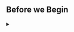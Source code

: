 
<!-- Speaker script:
In this workshop, we are going to create a Helm chart to manage a service. We'll start with a very basic service, then wrap it in a helm chart.
-->

## Before we Begin

<details><summary></summary>

### Intended Audience

Beginners who have not made or customized a Helm chart before.

<!-- Speaker script:
A note about the intended audience, so you don't get bored.

This workshop is intended for people who are new to Helm and want to learn how a minimal helm chart goes together. If you are already familiar with Helm, if you've ever customized a helm template, you might find more value in a different session. I will definitely not be offended if anyone leaves.
-->

<details><summary></summary>

### What is Helm?

<!-- Speaker script:
Helm is a package manager for Kubernetes. It helps you manage Kubernetes applications. Like npm for node.js, or pip for Python, or apt for Debian/Ubuntu, Helm is a package manager, but for the Kubernetes platform. It's a command line tool that you can use to install, upgrade, and remove applications on Kubernetes clusters.

It's also a templating engine that you can use to create reusable templates for Kubernetes resources. Helm charts are packages of pre-configured Kubernetes resources, making it easy to manage and deploy applications on Kubernetes clusters. Helm charts are the recommended way to package and deploy applications on Kubernetes.
-->

Helm is a package manager for Kubernetes.

<details><summary></summary>


# The Environment

Inspect Kubernetes environment.

<!-- Speaker script:
Let's take a look at the environment we'll be working in.
-->

<details><summary></summary>

### Cluster Nodes

List the nodes available in the cluster:

<!-- Speaker script:
An aside on the pronunciation of the Kubernetes command line tool.

I've heard it pronounced "kube control" and "kube cuddle", or kube-c-t-l. But at a local devops meetup, someone suggested the "worst reasonable pronunciation" as ku-bectl, saying it's fun to watch peoples' faces as you say it. It is indeed fun. I've been using that ever since, and I think you should try it too.
-->


```bash
kubectl get nodes
```{{copy}}

<!-- Speaker script:
The Kubernetes cluster is running on a single node.
-->

<details><summary></summary>


### What's running right now?

Pods running in the cluster across all namespaces:

```bash
kubectl get pods --all-namespaces
```{{copy}}
<!-- Speaker script:
This is a minimal demo environment so there is not much running here, but is fully functional and we can use it to demonstrate Helm.
-->

<details><summary></summary>

### Helm

Verify that Helm is installed and configured to use the Kubernetes cluster:

```bash
helm version
```{{copy}}

<details><summary></summary>

Hello, Helm!

### List helm releases

What is Helm doing right now?

```bash
helm ls --all-namespaces
```{{copy}}

<details><summary></summary>



<!-- Speaker script:
We can see that Helm is installed and configured to use the Kubernetes cluster.
<details><summary></summary>
-->

### Helm Releases

List the Helm releases installed in the cluster:

```bash
helm ls --all-namespaces
```{{copy}}

<!-- Speaker script:
None yet. This is the basic environment we'll be working in. Now let's put an application on this cluster.
-->
